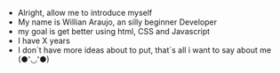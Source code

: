 - Alright, allow me to introduce myself
- My name is Willian Araujo, an silly beginner Developer
- my goal is get better using html, CSS and Javascript
- I have X years
- I don´t have more ideas about to put, that´s all i want to say about me (●'◡'●)
